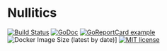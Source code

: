 # Nullitics

[![Build Status](https://img.shields.io/github/workflow/status/nullitics/nullitics/CI%20Pipeline)](https://github.com/nullitics/nullitics)
[![GoDoc](https://godoc.org/github.com/nullitics/nullitics?status.svg)](https://godoc.org/github.com/nullitics/nullitics)
[![GoReportCard example](https://goreportcard.com/badge/github.com/nullitics/nullitics)](https://goreportcard.com/report/github.com/nullitics/nullitics)
![Docker Image Size (latest by date)](https://img.shields.io/docker/image-size/zserge/nullitics)]
[![MIT license](https://img.shields.io/badge/License-MIT-blue.svg)](https://lbesson.mit-license.org/)
